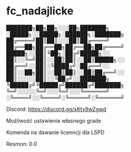 # fc_nadajlicke

███████╗██╗██╗░░░██╗███████╗  ░█████╗░░█████╗░██████╗░███████╗
██╔════╝██║██║░░░██║██╔════╝  ██╔══██╗██╔══██╗██╔══██╗██╔════╝
█████╗░░██║╚██╗░██╔╝█████╗░░  ██║░░╚═╝██║░░██║██║░░██║█████╗░░
██╔══╝░░██║░╚████╔╝░██╔══╝░░  ██║░░██╗██║░░██║██║░░██║██╔══╝░░
██║░░░░░██║░░╚██╔╝░░███████╗  ╚█████╔╝╚█████╔╝██████╔╝███████╗
╚═╝░░░░░╚═╝░░░╚═╝░░░╚══════╝  ░╚════╝░░╚════╝░╚═════╝░╚══════╝

Discord: https://discord.gg/xKtv9wZgwd

Możliwość ustawienia własnego grade

Komenda na dawanie licenncji dla LSPD

Resmon: 0.0


